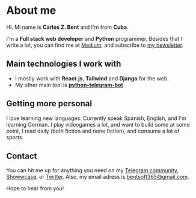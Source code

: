 # About me 

Hi. Mi name is **Carlos Z. Bent** and I'm from **Cuba**.

I'm a **Full stack web developer** and **Python** programmer. Besides that I write a lot, you can find me at [Medium](https://medium.com@carloszbent), and subscribe to [my newsletter](https://www.getrevue.co/profile/carloszbent). 

## Main technologies I work with

* I mostly work with **React.js**, **Tailwind** and **Django** for the web. 
* My other main tool is **[python-telegram-bot](https://github.com/python-telegram-bot)** 

## Getting more personal

I love learning new languages. Currently speak Spanish, English, and I'm learning German.
I play videogames a lot, and want to build some at some point, I read daily (both fiction and none fiction), and consume a lot of sports.

## Contact

You can hit me up for anything you need on my [Telegram community](https://t.me/carloszbent_channel), [Showwcase](https://showwcase.com/carloszbent), or [Twitter](https://twitter.com/CarlosZBent). Also, my email adress is bentsoft365@gmail.com.

Hope to hear from you!
